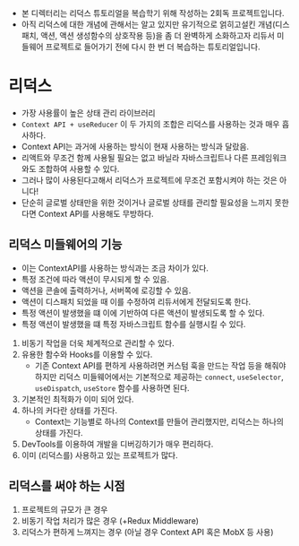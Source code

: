 -   본 디렉터리는 리덕스 튜토리얼을 복습학기 위해 작성하는 2회독 프로젝트입니다.
-   아직 리덕스에 대한 개념에 관해서는 알고 있지만
    유기적으로 얽히고설킨 개념(디스패치, 액션, 액션 생성함수의 상호작용 등)을 좀 더 완벽하게 소화하고자
    리듀서 미들웨어 프로젝트로 들어가기 전에 다시 한 번 더 복습하는 튜토리얼입니다.

# 리덕스

-   가장 사용률이 높은 상태 관리 라이브러리
-   `Context API + useReducer` 이 두 가지의 조합은 리덕스를 사용하는 것과 매우 흡사하다.
-   Context API는 과거에 사용하는 방식이 현재 사용하는 방식과 달랐음.
-   리액트와 무조건 함께 사용될 필요는 없고 바닐라 자바스크립트나 다른 프레임워크와도 조합하여 사용할 수 있다.
-   그러나 많이 사용된다고해서 리덕스가 프로젝트에 무조건 포함시켜야 하는 것은 아니다!
-   단순히 글로벌 상태만을 위한 것이거나 글로벌 상태를 관리할 필요성을 느끼지 못한다면 Context API를 사용해도 무방하다.

## 리덕스 미들웨어의 기능

-   이는 ContextAPI를 사용하는 방식과는 조금 차이가 있다.
-   특정 조건에 따라 액션이 무시되게 할 수 있음.
-   액션을 콘솔에 출력하거나, 서버쪽에 로깅할 수 있음.
-   액션이 디스패치 되었을 때 이를 수정하여 리듀서에게 전달되도록 한다.
-   특정 액션이 발생했을 떄 이에 기반하여 다른 액션이 발생되도록 할 수 있다.
-   특정 액션이 발생했을 떄 특정 자바스크립트 함수를 실행시킬 수 있다.

1. 비동기 작업을 더욱 체계적으로 관리할 수 있다.
2. 유용한 함수와 Hooks를 이용할 수 있다.
    - 기존 Context API를 편하게 사용하려면 커스텀 훅을 만드는 작업 등을 해줘야 하지만
      리덕스 미들웨어에서는 기본적으로 제공하는 `connect`, `useSelector`, `useDispatch`, `useStore` 함수를 사용하면 된다.
3. 기본적인 최적화가 이미 되어 있다.
4. 하나의 커다란 상태를 가진다.
    - Context는 기능별로 하나의 Context를 만들어 관리했지만, 리덕스는 하나의 상태를 가진다.
5. DevTools를 이용하여 개발을 디버깅하기가 매우 편리하다.
6. 이미 (리덕스를) 사용하고 있는 프로젝트가 많다.

## 리덕스를 써야 하는 시점

1. 프로젝트의 규모가 큰 경우
2. 비동기 작업 처리가 많은 경우 (+Redux Middleware)
3. 리덕스가 편하게 느껴지는 경우 (아닐 경우 Context API 혹은 MobX 등 사용)
